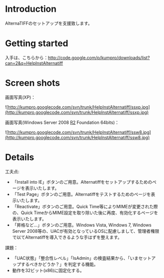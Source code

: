 # Introduction #

AlternaTIFFのセットアップを支援致します。

# Getting started #

入手は、こちらから：http://code.google.com/p/kumpro/downloads/list?can=2&q=HelpInstAlternatiff

# Screen shots #

画面写真(XP)：

![http://kumpro.googlecode.com/svn/trunk/HelpInstAlternatiff/ssxp.jpg](http://kumpro.googlecode.com/svn/trunk/HelpInstAlternatiff/ssxp.jpg)

画面写真(Windows Server 2008 [R2](https://code.google.com/p/kumpro/source/detail?r=2) Foundation 64bits)：

![http://kumpro.googlecode.com/svn/trunk/HelpInstAlternatiff/ssw8.jpg](http://kumpro.googlecode.com/svn/trunk/HelpInstAlternatiff/ssw8.jpg)

# Details #

工夫点:
  * 「Install into IE」ボタンのご用意。Alternatiffをセットアップするためのページを表示いたします。
  * 「Test Page」ボタンのご用意。Alternatiffをテストするためのページを表示いたします。
  * 「Reactivate」ボタンのご用意。Quick Time等によりMIMEが変更された際の、Quick TimeからMIME設定を取り除いた後に再度、有効化するページを表示いたします。
  * 「昇格など...」ボタンのご用意。Windows Vista, Windows 7, Windows Server 2008等の、UACが有効となっているOSに配慮しまして、管理者権限で以てAlternatiffを導入できるような手はずを整えます。

課題：
  * 「UAC状態」「整合性レベル」「IsAdmin」の検査結果から、「いまセットアップするべきかどうか？」を判定する機能。
  * 動作を32ビット(x86)に固定化する。